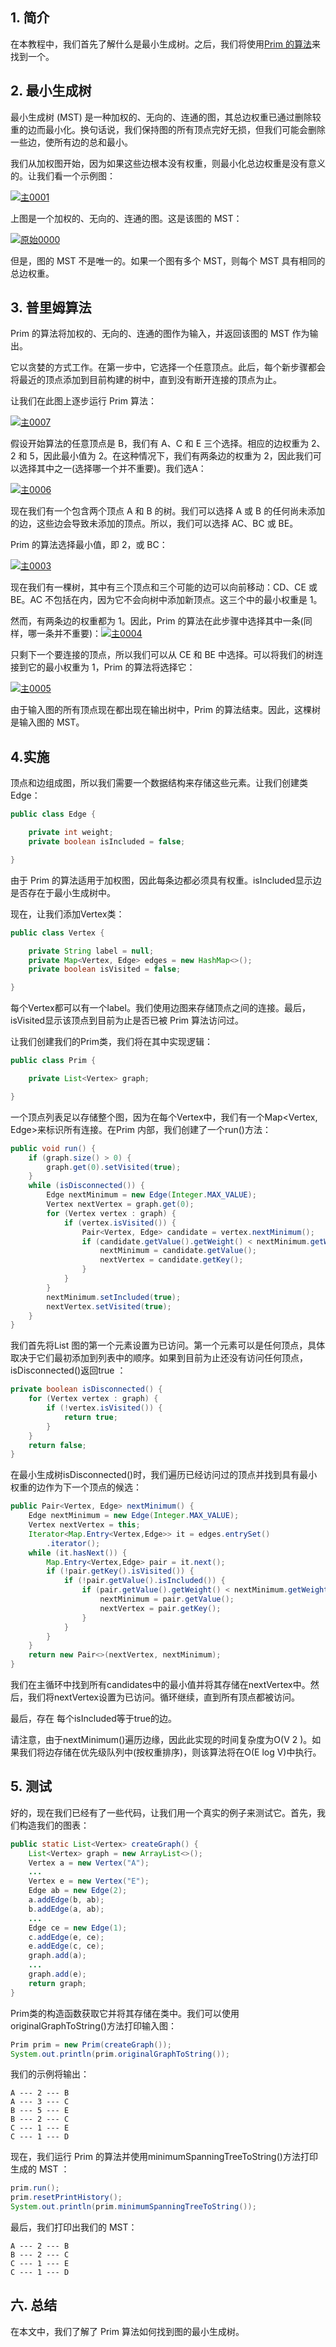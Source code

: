 ## 1. 简介

在本教程中，我们首先了解什么是最小生成树。之后，我们将使用[Prim 的算法](https://www.baeldung.com/cs/prim-algorithm)来找到一个。

## 2. 最小生成树

最小生成树 (MST) 是一种加权的、无向的、连通的图，其总边权重已通过删除较重的边而最小化。换句话说，我们保持图的所有顶点完好无损，但我们可能会删除一些边，使所有边的总和最小。

我们从加权图开始，因为如果这些边根本没有权重，则最小化总边权重是没有意义的。让我们看一个示例图：

[![主0001](https://www.baeldung.com/wp-content/uploads/2019/12/prim0001.jpg)](https://www.baeldung.com/wp-content/uploads/2019/12/prim0001.jpg)

上图是一个加权的、无向的、连通的图。这是该图的 MST：

[![原始0000](https://www.baeldung.com/wp-content/uploads/2019/12/prim0000.jpg)](https://www.baeldung.com/wp-content/uploads/2019/12/prim0000.jpg)

但是，图的 MST 不是唯一的。如果一个图有多个 MST，则每个 MST 具有相同的总边权重。

## 3. 普里姆算法

Prim 的算法将加权的、无向的、连通的图作为输入，并返回该图的 MST 作为输出。

它以贪婪的方式工作。在第一步中，它选择一个任意顶点。此后，每个新步骤都会将最近的顶点添加到目前构建的树中，直到没有断开连接的顶点为止。

让我们在此图上逐步运行 Prim 算法：

[![主0007](https://www.baeldung.com/wp-content/uploads/2019/12/prim0007.jpg)](https://www.baeldung.com/wp-content/uploads/2019/12/prim0007.jpg)

假设开始算法的任意顶点是 B，我们有 A、C 和 E 三个选择。相应的边权重为 2、2 和 5，因此最小值为 2。在这种情况下，我们有两条边的权重为 2，因此我们可以选择其中之一(选择哪一个并不重要)。我们选A：

[![主0006](https://www.baeldung.com/wp-content/uploads/2019/12/prim0006.jpg)](https://www.baeldung.com/wp-content/uploads/2019/12/prim0006.jpg)

现在我们有一个包含两个顶点 A 和 B 的树。我们可以选择 A 或 B 的任何尚未添加的边，这些边会导致未添加的顶点。所以，我们可以选择 AC、BC 或 BE。

Prim 的算法选择最小值，即 2，或 BC：

[![主0003](https://www.baeldung.com/wp-content/uploads/2019/12/prim0003.jpg)](https://www.baeldung.com/wp-content/uploads/2019/12/prim0003.jpg)

现在我们有一棵树，其中有三个顶点和三个可能的边可以向前移动：CD、CE 或 BE。AC 不包括在内，因为它不会向树中添加新顶点。这三个中的最小权重是 1。

然而，有两条边的权重都为 1。因此，Prim 的算法在此步骤中选择其中一条(同样，哪一条并不重要)：[![主0004](https://www.baeldung.com/wp-content/uploads/2019/12/prim0004.jpg)](https://www.baeldung.com/wp-content/uploads/2019/12/prim0004.jpg)

只剩下一个要连接的顶点，所以我们可以从 CE 和 BE 中选择。可以将我们的树连接到它的最小权重为 1，Prim 的算法将选择它：

[![主0005](https://www.baeldung.com/wp-content/uploads/2019/12/prim0005.jpg)](https://www.baeldung.com/wp-content/uploads/2019/12/prim0005.jpg)

由于输入图的所有顶点现在都出现在输出树中，Prim 的算法结束。因此，这棵树是输入图的 MST。

## 4.实施

顶点和边组成图，所以我们需要一个数据结构来存储这些元素。让我们创建类Edge：

```java
public class Edge {

    private int weight;
    private boolean isIncluded = false;

}
```

由于 Prim 的算法适用于加权图，因此每条边都必须具有权重。isIncluded显示边是否存在于最小生成树中。

现在，让我们添加Vertex类：

```java
public class Vertex {

    private String label = null;
    private Map<Vertex, Edge> edges = new HashMap<>();
    private boolean isVisited = false;

}
```

每个Vertex都可以有一个label。我们使用边图来存储顶点之间的连接。最后，isVisited显示该顶点到目前为止是否已被 Prim 算法访问过。

让我们创建我们的Prim类，我们将在其中实现逻辑：

```java
public class Prim {

    private List<Vertex> graph;

}
```

一个顶点列表足以存储整个图，因为在每个Vertex中，我们有一个Map<Vertex, Edge>来标识所有连接。在Prim 内部，我们创建了一个run()方法：

```java
public void run() {
    if (graph.size() > 0) {
        graph.get(0).setVisited(true);
    }
    while (isDisconnected()) {
        Edge nextMinimum = new Edge(Integer.MAX_VALUE);
        Vertex nextVertex = graph.get(0);
        for (Vertex vertex : graph) {
            if (vertex.isVisited()) {
                Pair<Vertex, Edge> candidate = vertex.nextMinimum();
                if (candidate.getValue().getWeight() < nextMinimum.getWeight()) {
                    nextMinimum = candidate.getValue();
                    nextVertex = candidate.getKey();
                }
            }
        }
        nextMinimum.setIncluded(true);
        nextVertex.setVisited(true);
    }
}
```

我们首先将List<Vertex> 图的第一个元素设置为已访问。第一个元素可以是任何顶点，具体取决于它们最初添加到列表中的顺序。如果到目前为止还没有访问任何顶点， isDisconnected()返回true ：

```java
private boolean isDisconnected() {
    for (Vertex vertex : graph) {
        if (!vertex.isVisited()) {
            return true;
        }
    }
    return false;
}
```

在最小生成树isDisconnected()时，我们遍历已经访问过的顶点并找到具有最小权重的边作为下一个顶点的候选：

```java
public Pair<Vertex, Edge> nextMinimum() {
    Edge nextMinimum = new Edge(Integer.MAX_VALUE);
    Vertex nextVertex = this;
    Iterator<Map.Entry<Vertex,Edge>> it = edges.entrySet()
        .iterator();
    while (it.hasNext()) {
        Map.Entry<Vertex,Edge> pair = it.next();
        if (!pair.getKey().isVisited()) {
            if (!pair.getValue().isIncluded()) {
                if (pair.getValue().getWeight() < nextMinimum.getWeight()) {
                    nextMinimum = pair.getValue();
                    nextVertex = pair.getKey();
                }
            }
        }
    }
    return new Pair<>(nextVertex, nextMinimum);
}
```

我们在主循环中找到所有candidates中的最小值并将其存储在nextVertex中。然后，我们将nextVertex设置为已访问。循环继续，直到所有顶点都被访问。

最后，存在 每个isIncluded等于true的边。

请注意，由于nextMinimum()遍历边缘，因此此实现的时间复杂度为O(V 2 )。如果我们将边存储在优先级队列中(按权重排序)，则该算法将在O(E log V)中执行。

## 5. 测试

好的，现在我们已经有了一些代码，让我们用一个真实的例子来测试它。首先，我们构造我们的图表：

```java
public static List<Vertex> createGraph() {
    List<Vertex> graph = new ArrayList<>();
    Vertex a = new Vertex("A");
    ...
    Vertex e = new Vertex("E");
    Edge ab = new Edge(2);
    a.addEdge(b, ab);
    b.addEdge(a, ab);
    ...
    Edge ce = new Edge(1);
    c.addEdge(e, ce);
    e.addEdge(c, ce);
    graph.add(a);
    ...
    graph.add(e);
    return graph;
}
```

Prim类的构造函数获取它并将其存储在类中。我们可以使用originalGraphToString()方法打印输入图：

```java
Prim prim = new Prim(createGraph());
System.out.println(prim.originalGraphToString());
```

我们的示例将输出：

```plaintext
A --- 2 --- B
A --- 3 --- C
B --- 5 --- E
B --- 2 --- C
C --- 1 --- E
C --- 1 --- D
```

现在，我们运行 Prim 的算法并使用minimumSpanningTreeToString()方法打印生成的 MST ：

```java
prim.run();
prim.resetPrintHistory();
System.out.println(prim.minimumSpanningTreeToString());
```

最后，我们打印出我们的 MST：

```plaintext
A --- 2 --- B
B --- 2 --- C
C --- 1 --- E
C --- 1 --- D
```

## 六. 总结

在本文中，我们了解了 Prim 算法如何找到图的最小生成树。